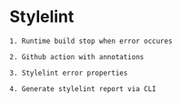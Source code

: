# Stylelint  
    1. Runtime build stop when error occures

    2. Github action with annotations

    3. Stylelint error properties

    4. Generate stylelint report via CLI
